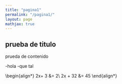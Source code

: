 ```yaml
---
title: "pagina1"
permalink: "/pagina1/"
layout: page
mathjax: true
---
```


## prueba de titulo

prueda de contenido

-hola
-que tal 

\begin{align*}
  2x+ 3 &= 2\\
  2x + 32 &= 45
\end{align*}
